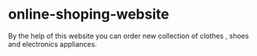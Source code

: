 # online-shoping-website
By the help of this website you can order new collection of clothes , shoes and electronics appliances.

